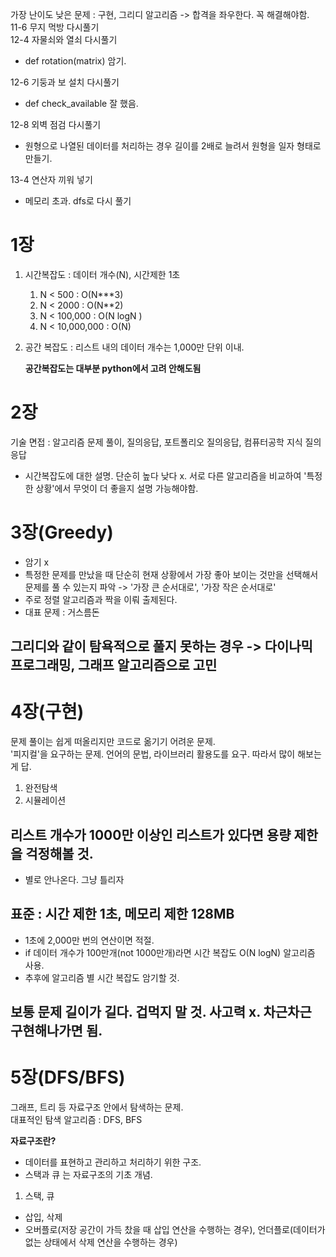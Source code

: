 가장 난이도 낮은 문제 : 구현, 그리디 알고리즘 -> 합격을 좌우한다. 꼭 해결해야함.  
11-6 무지 먹방 다시풀기  
12-4 자물쇠와 열쇠 다시풀기  
- def rotation(matrix) 암기.

12-6 기둥과 보 설치 다시풀기
- def check_available 잘 했음.

12-8 외벽 점검 다시풀기
- 원형으로 나열된 데이터를 처리하는 경우 길이를 2배로 늘려서 원형을 일자 형태로 만들기.

13-4 연산자 끼워 넣기
- 메모리 초과. dfs로 다시 풀기

# 1장
1. 시간복잡도 : 데이터 개수(N), 시간제한 1초
   1. N < 500 : O(N***3)
   2. N < 2000 : O(N**2)
   3. N < 100,000 : O(N logN )
   4. N < 10,000,000 : O(N)

2. 공간 복잡도 : 리스트 내의 데이터 개수는 1,000만 단위 이내.

   **공간복잡도는 대부분 python에서 고려 안해도됨**


# 2장
기술 면접 : 알고리즘 문제 풀이, 질의응답, 포트폴리오 질의응답, 컴퓨터공학 지식 질의응답
- 시간복잡도에 대한 설명. 단순히 높다 낮다 x. 서로 다른 알고리즘을 비교하여 '특정한 상황'에서 무엇이 더 좋을지 설명 가능해야함.


# 3장(Greedy)
- 암기 x
- 특정한 문제를 만났을 때 단순히 현재 상황에서 가장 좋아 보이는 것만을 선택해서 문제를 풀 수 있는지 파악 -> '가장 큰 순서대로', '가장 작은 순서대로'
- 주로 정렬 알고리즘과 짝을 이뤄 출제된다.
- 대표 문제 : 거스름돈
## 그리디와 같이 탐욕적으로 풀지 못하는 경우 -> 다이나믹 프로그래밍, 그래프 알고리즘으로 고민


# 4장(구현)
문제 풀이는 쉽게 떠올리지만 코드로 옮기기 어려운 문제.  
'피지컬'을 요구하는 문제. 언어의 문법, 라이브러리 활용도를 요구. 따라서 많이 해보는게 답.  

1. 완전탐색
2. 시뮬레이션 

## 리스트 개수가 1000만 이상인 리스트가 있다면 용량 제한을 걱정해볼 것.
- 별로 안나온다. 그냥 틀리자

## 표준 : 시간 제한 1초, 메모리 제한 128MB
- 1초에 2,000만 번의 연산이면 적절.
- if 데이터 개수가 100만개(not 1000만개)라면 시간 복잡도 O(N logN) 알고리즘 사용.
- 추후에 알고리즘 별 시간 복잡도 암기할 것.

## 보통 문제 길이가 길다. 겁먹지 말 것. 사고력 x. 차근차근 구현해나가면 됨.

# 5장(DFS/BFS)

그래프, 트리 등 자료구조 안에서 탐색하는 문제.  
대표적인 탐색 알고리즘 : DFS, BFS

**자료구조란?**
- 데이터를 표현하고 관리하고 처리하기 위한 구조.
- 스택과 큐 는 자료구조의 기초 개념.

1. 스택, 큐
- 삽입, 삭제
- 오버플로(저장 공간이 가득 찼을 때 삽입 연산을 수행하는 경우), 언더플로(데이터가 없는 상태에서 삭제 연산을 수행하는 경우)
